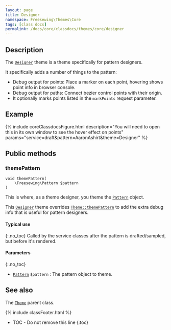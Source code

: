 ```yaml
---
layout: page
title: Designer
namespace: Freesewing\Themes\Core
tags: [class docs]
permalink: /docs/core/classdocs/themes/core/designer
---
```

## Description 

The [`Designer`](designer) theme is a theme specifically for pattern designers.

It specifically adds a number of things to the pattern:

- Debug output for points: Place a marker on each point, hovering shows point info in browser console.
- Debug output for paths: Connect bezier control points with their origin.
- It optionally marks points listed in the `markPoints` request parameter.

## Example 

{% include coreClassdocsFigure.html
    description="You will need to open this in its own window to see the hover effect on points"
    params="service=draft&pattern=AaronAshirt&theme=Designer"
%}

## Public methods

### themePattern

```php?start_inline=1
void themePattern(
    \Freesewing\Pattern $pattern
)
```

This is where, as a theme designer, you theme the [`Pattern`](../../patterns/core/pattern) object.

This [`Designer`](designer) theme overrides [`Theme::themePattern`](theme#themepattern) to
add the extra debug info that is useful for pattern designers.

#### Typical use
{:.no_toc}
Called by the service classes after the pattern is drafted/sampled, but before it's rendered.

#### Parameters
{:.no_toc}

- [`Pattern`](../../patterns/core/pattern) `$pattern` : The pattern object to theme.

## See also

The [`Theme`](theme) parent class.

{% include classFooter.html %}
* TOC - Do not remove this line
{:toc}
